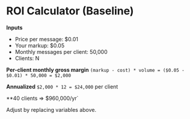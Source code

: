 # ROI Calculator (Baseline)

**Inputs**
- Price per message: $0.01
- Your markup: $0.05
- Monthly messages per client: 50,000
- Clients: N

**Per-client monthly gross margin**
`(markup - cost) * volume = ($0.05 - $0.01) * 50,000 = $2,000`

**Annualized**
`$2,000 * 12 = $24,000` per client

**40 clients => $960,000/yr`

Adjust by replacing variables above.
